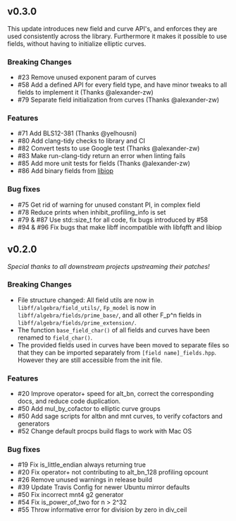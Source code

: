## v0.3.0

This update introduces new field and curve API's, and enforces they are used consistently across the library. Furthermore it makes it possible to use fields, without having to initialize elliptic curves.

### Breaking Changes
- #23 Remove unused exponent param of curves
- #58 Add a defined API for every field type, and have minor tweaks to all fields to implement it (Thanks @alexander-zw)
- #79 Separate field initialization from curves (Thanks @alexander-zw)
### Features
- #71 Add BLS12-381 (Thanks @yelhousni)
- #80 Add clang-tidy checks to library and CI
- #82 Convert tests to use Google test (Thanks @alexander-zw)
- #83 Make run-clang-tidy return an error when linting fails
- #85 Add more unit tests for fields (Thanks @alexander-zw)
- #86 Add binary fields from [libiop](https://github.com/scipr-lab/libiop)

### Bug fixes
- #75 Get rid of warning for unused constant PI, in complex field
- #78 Reduce prints when inhibit_profiling_info is set
- #79 & #87 Use std::size_t for all code, fix bugs introduced by #58
- #94 & #96 Fix bugs that make libff incompatible with libfqfft and libiop

## v0.2.0

_Special thanks to all downstream projects upstreaming their patches!_

### Breaking Changes
- File structure changed: All field utils are now in `libff/algebra/field_utils/`, `Fp_model` is
  now in `libff/algebra/fields/prime_base/`, and all other F_p^n fields in
  `libff/algebra/fields/prime_extension/`.
- The function `base_field_char()` of all fields and curves have been renamed to `field_char()`.
- The provided fields used in curves have been moved to separate files so that they can be imported
  separately from `[field name]_fields.hpp`. However they are still accessible from the init file.

### Features
- #20 Improve operator+ speed for alt_bn, correct the corresponding docs, and reduce code duplication.
- #50 Add mul_by_cofactor to elliptic curve groups
- #50 Add sage scripts for altbn and mnt curves, to verify cofactors and generators
- #52 Change default procps build flags to work with Mac OS

### Bug fixes
- #19 Fix is_little_endian always returning true
- #20 Fix operator+ not contributing to alt_bn_128 profiling opcount 
- #26 Remove unused warnings in release build
- #39 Update Travis Config for newer Ubuntu mirror defaults
- #50 Fix incorrect mnt4 g2 generator
- #54 Fix is_power_of_two for n > 2^32
- #55 Throw informative error for division by zero in div_ceil
